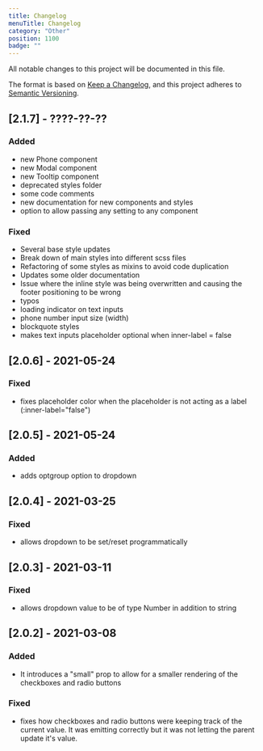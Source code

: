 ```yaml
---
title: Changelog
menuTitle: Changelog
category: "Other"
position: 1100
badge: ""
---
```


All notable changes to this project will be documented in this file.

The format is based on [Keep a Changelog](https://keepachangelog.com/en/1.0.0/),
and this project adheres to [Semantic Versioning](https://semver.org/spec/v2.0.0.html).

## [2.1.7] - ????-??-??

### Added

- new Phone component
- new Modal component
- new Tooltip component
- deprecated styles folder
- some code comments
- new documentation for new components and styles
- option to allow passing any setting to any component

### Fixed

- Several base style updates
- Break down of main styles into different scss files
- Refactoring of some styles as mixins to avoid code duplication
- Updates some older documentation
- Issue where the inline style was being overwritten and causing the footer positioning to be wrong
- typos
- loading indicator on text inputs
- phone number input size (width)
- blockquote styles
- makes text inputs placeholder optional when inner-label = false

## [2.0.6] - 2021-05-24

### Fixed

- fixes placeholder color when the placeholder is not acting as a label (:inner-label="false")

## [2.0.5] - 2021-05-24

### Added

- adds optgroup option to dropdown

## [2.0.4] - 2021-03-25

### Fixed

- allows dropdown to be set/reset programmatically

## [2.0.3] - 2021-03-11

### Fixed

- allows dropdown value to be of type Number in addition to string

## [2.0.2] - 2021-03-08

### Added

- It introduces a "small" prop to allow for a smaller rendering of the checkboxes and radio buttons

### Fixed

- fixes how checkboxes and radio buttons were keeping track of the current value. It was emitting correctly but it was not letting the parent update it's value.
